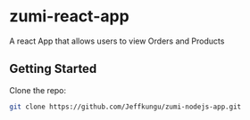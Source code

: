 # zumi-react-app
A react App that allows users to view Orders and Products

## Getting Started

Clone the repo:

```bash
git clone https://github.com/Jeffkungu/zumi-nodejs-app.git
```
